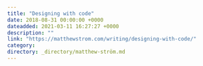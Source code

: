 ```yaml
---
title: "Designing with code"
date: 2018-08-31 00:00:00 +0000
dateadded: 2021-03-11 16:27:27 +0000
description: ""
link: "https://matthewstrom.com/writing/designing-with-code/"
category:
directory: _directory/matthew-ström.md
---
```

